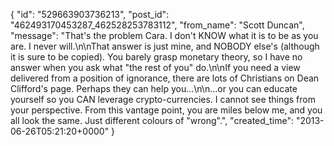  {
   "id": "529663903736213",
   "post_id": "462493170453287_462528253783112",
   "from_name": "Scott Duncan",
   "message": "That's the problem Cara. I don't KNOW what it is to be as you are. I never will.\n\nThat answer is just mine, and NOBODY else's (although it is sure to be copied). You barely grasp monetary theory, so I have no answer when you ask what \"the rest of you\" do.\n\nIf you need a view delivered from a position of ignorance, there are lots of Christians on Dean Clifford's page. Perhaps they can help you...\n\n...or you can educate yourself so you CAN leverage crypto-currencies. I cannot see things from your perspective. From this vantage point, you are miles below me, and you all look the same. Just different colours of \"wrong\".",
   "created_time": "2013-06-26T05:21:20+0000"
 }

